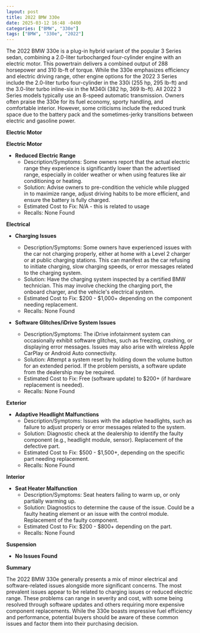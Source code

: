 ```yaml
---
layout: post
title: 2022 BMW 330e
date: 2025-03-12 16:48 -0400
categories: ["BMW", "330e"]
tags: ["BMW", "330e", "2022"]
---
```

The 2022 BMW 330e is a plug-in hybrid variant of the popular 3 Series sedan, combining a 2.0-liter turbocharged four-cylinder engine with an electric motor. This powertrain delivers a combined output of 288 horsepower and 310 lb-ft of torque. While the 330e emphasizes efficiency and electric driving range, other engine options for the 2022 3 Series include the 2.0-liter turbo four-cylinder in the 330i (255 hp, 295 lb-ft) and the 3.0-liter turbo inline-six in the M340i (382 hp, 369 lb-ft). All 2022 3 Series models typically use an 8-speed automatic transmission. Owners often praise the 330e for its fuel economy, sporty handling, and comfortable interior. However, some criticisms include the reduced trunk space due to the battery pack and the sometimes-jerky transitions between electric and gasoline power.

**Electric Motor**

**Electric Motor**

*   **Reduced Electric Range**
    *   Description/Symptoms: Some owners report that the actual electric range they experience is significantly lower than the advertised range, especially in colder weather or when using features like air conditioning or heating.
    *   Solution: Advise owners to pre-condition the vehicle while plugged in to maximize range, adjust driving habits to be more efficient, and ensure the battery is fully charged.
    *   Estimated Cost to Fix: N/A - this is related to usage
    *   Recalls: None Found

**Electrical**

*   **Charging Issues**
    *   Description/Symptoms: Some owners have experienced issues with the car not charging properly, either at home with a Level 2 charger or at public charging stations. This can manifest as the car refusing to initiate charging, slow charging speeds, or error messages related to the charging system.
    *   Solution: Have the charging system inspected by a certified BMW technician. This may involve checking the charging port, the onboard charger, and the vehicle's electrical system.
    *   Estimated Cost to Fix: $200 - $1,000+ depending on the component needing replacement.
    *   Recalls: None Found

*   **Software Glitches/iDrive System Issues**
    *   Description/Symptoms: The iDrive infotainment system can occasionally exhibit software glitches, such as freezing, crashing, or displaying error messages. Issues may also arise with wireless Apple CarPlay or Android Auto connectivity.
    *   Solution: Attempt a system reset by holding down the volume button for an extended period. If the problem persists, a software update from the dealership may be required.
    *   Estimated Cost to Fix: Free (software update) to $200+ (if hardware replacement is needed).
    *   Recalls: None Found

**Exterior**

*   **Adaptive Headlight Malfunctions**
    *   Description/Symptoms: Issues with the adaptive headlights, such as failure to adjust properly or error messages related to the system.
    *   Solution: Diagnostic check at the dealership to identify the faulty component (e.g., headlight module, sensor). Replacement of the defective part.
    *   Estimated Cost to Fix: $500 - $1,500+, depending on the specific part needing replacement.
    *   Recalls: None Found

**Interior**

*   **Seat Heater Malfunction**
    *   Description/Symptoms: Seat heaters failing to warm up, or only partially warming up.
    *   Solution: Diagnostics to determine the cause of the issue. Could be a faulty heating element or an issue with the control module. Replacement of the faulty component.
    *   Estimated Cost to Fix: $200 - $800+ depending on the part.
    *   Recalls: None Found

**Suspension**

*   **No Issues Found**

**Summary**

The 2022 BMW 330e generally presents a mix of minor electrical and software-related issues alongside more significant concerns. The most prevalent issues appear to be related to charging issues or reduced electric range. These problems can range in severity and cost, with some being resolved through software updates and others requiring more expensive component replacements. While the 330e boasts impressive fuel efficiency and performance, potential buyers should be aware of these common issues and factor them into their purchasing decision.

